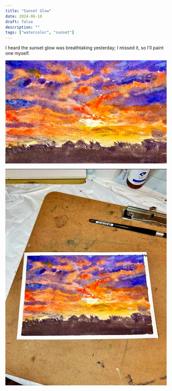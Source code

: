 ```yaml
---
title: "Sunset Glow"
date: 2024-06-18
draft: false
description: ""
tags: ["watercolor", "sunset"]
---
```

I heard the sunset glow was breathtaking yesterday; I missed it, so I’ll paint one myself.

![sunset glow](./featured.jpg)

![sunset glow](./sunset-glow.jpg)
